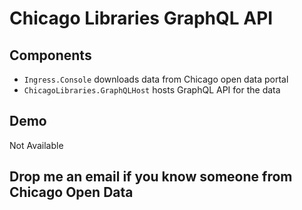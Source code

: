# Chicago Libraries GraphQL API

## Components

- `Ingress.Console` downloads data from Chicago open data portal
- `ChicagoLibraries.GraphQLHost` hosts GraphQL API for the data

## Demo

Not Available 

## Drop me an email if you know someone from Chicago Open Data
